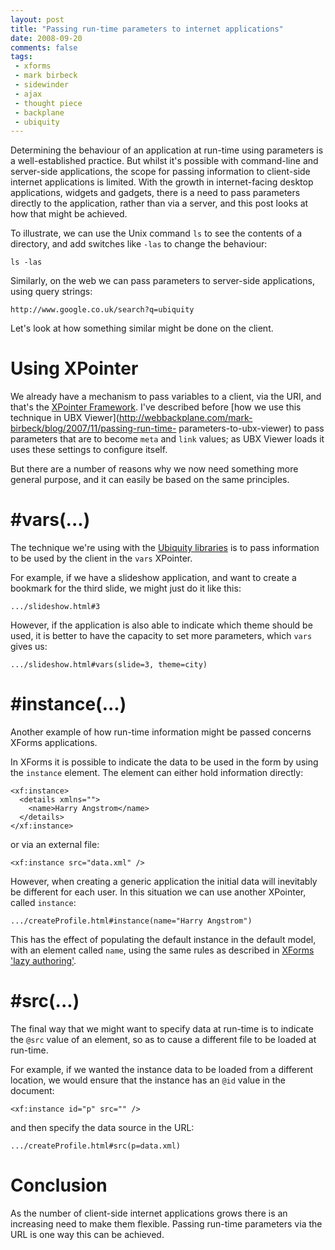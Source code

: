 ```yaml
---
layout: post
title: "Passing run-time parameters to internet applications"
date: 2008-09-20
comments: false
tags:
 - xforms
 - mark birbeck
 - sidewinder
 - ajax
 - thought piece
 - backplane
 - ubiquity
---
```

Determining the behaviour of an application at run-time using parameters is a
well-established practice. But whilst it's possible with command-line and
server-side applications, the scope for passing information to client-side
internet applications is limited. With the growth in internet-facing desktop
applications, widgets and gadgets, there is a need to pass parameters directly
to the application, rather than via a server, and this post looks at how that
might be achieved.

<!-- more -->

  
To illustrate, we can use the Unix command `ls` to see the contents of a
directory, and add switches like `-las` to change the behaviour:

    
      
    ls -las  
    

  
  
Similarly, on the web we can pass parameters to server-side applications,
using query strings:

    
      
    http://www.google.co.uk/search?q=ubiquity  
    

  
  
Let's look at how something similar might be done on the client.

  

# Using XPointer

  
  
We already have a mechanism to pass variables to a client, via the URI, and
that's the [XPointer Framework](http://www.w3.org/TR/xptr-framework/). I've
described before [how we use this technique in UBX
Viewer](http://webbackplane.com/mark-birbeck/blog/2007/11/passing-run-time-
parameters-to-ubx-viewer) to pass parameters that are to become `meta` and
`link` values; as UBX Viewer loads it uses these settings to configure itself.

  
But there are a number of reasons why we now need something more general
purpose, and it can easily be based on the same principles.

  

# #vars(...)

  
  
The technique we're using with the [Ubiquity
libraries](http://ubiquity.googlecode.com/) is to pass information to be used
by the client in the `vars` XPointer.

  
For example, if we have a slideshow application, and want to create a bookmark
for the third slide, we might just do it like this:

    
      
    .../slideshow.html#3  
    

  
However, if the application is also able to indicate which theme should be
used, it is better to have the capacity to set more parameters, which `vars`
gives us:

    
      
    .../slideshow.html#vars(slide=3, theme=city)  
    

  
  

# #instance(...)

  
  
Another example of how run-time information might be passed concerns XForms
applications.

  
In XForms it is possible to indicate the data to be used in the form by using
the `instance` element. The element can either hold information directly:

    
      
    <xf:instance>  
      <details xmlns="">  
        <name>Harry Angstrom</name>  
      </details>  
    </xf:instance>  
    

  
  
or via an external file:

  

    
      
    <xf:instance src="data.xml" />  
    

  
  
However, when creating a generic application the initial data will inevitably
be different for each user. In this situation we can use another XPointer,
called `instance`:

    
      
    .../createProfile.html#instance(name="Harry Angstrom")  
    

  
This has the effect of populating the default instance in the default model,
with an element called `name`, using the same rules as described in [XForms
'lazy authoring'](http://www.w3.org/TR/xforms11/#evt-modelConstruct).

  

# #src(...)

  
  
The final way that we might want to specify data at run-time is to indicate
the `@src` value of an element, so as to cause a different file to be loaded
at run-time.

  
For example, if we wanted the instance data to be loaded from a different
location, we would ensure that the instance has an `@id` value in the
document:

    
      
    <xf:instance id="p" src="" />  
    

  
  
and then specify the data source in the URL:

  

    
      
    .../createProfile.html#src(p=data.xml)  
    

  
  

# Conclusion

  
  
As the number of client-side internet applications grows there is an
increasing need to make them flexible. Passing run-time parameters via the URL
is one way this can be achieved.

